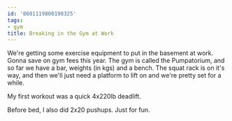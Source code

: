 ```yaml
---
id: '8601119800198325'
tags:
- gym
title: Breaking in the Gym at Work
---
```


We're getting some exercise equipment to put in the basement at work. Gonna save on gym fees this year. The gym is called the Pumpatorium, and so far we have a bar, weights (in kgs) and a bench. The squat rack is on it's way, and then we'll just need a platform to lift on and we're pretty set for a while.

My first workout was a quick 4x220lb deadlift.

Before bed, I also did 2x20 pushups. Just for fun.
